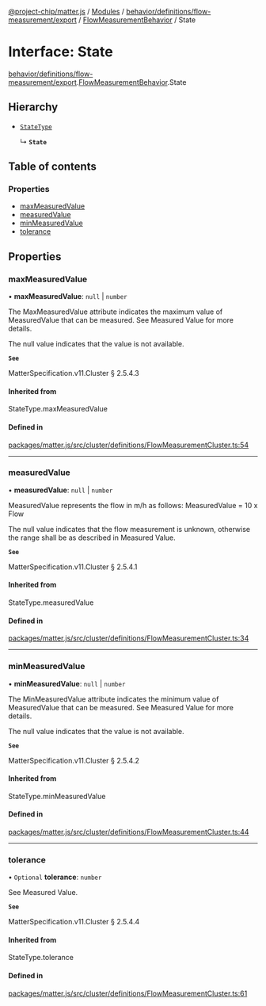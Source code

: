 [@project-chip/matter.js](../README.md) / [Modules](../modules.md) / [behavior/definitions/flow-measurement/export](../modules/behavior_definitions_flow_measurement_export.md) / [FlowMeasurementBehavior](../modules/behavior_definitions_flow_measurement_export.FlowMeasurementBehavior.md) / State

# Interface: State

[behavior/definitions/flow-measurement/export](../modules/behavior_definitions_flow_measurement_export.md).[FlowMeasurementBehavior](../modules/behavior_definitions_flow_measurement_export.FlowMeasurementBehavior.md).State

## Hierarchy

- [`StateType`](../modules/behavior_definitions_flow_measurement_export._internal_.md#statetype)

  ↳ **`State`**

## Table of contents

### Properties

- [maxMeasuredValue](behavior_definitions_flow_measurement_export.FlowMeasurementBehavior.State.md#maxmeasuredvalue)
- [measuredValue](behavior_definitions_flow_measurement_export.FlowMeasurementBehavior.State.md#measuredvalue)
- [minMeasuredValue](behavior_definitions_flow_measurement_export.FlowMeasurementBehavior.State.md#minmeasuredvalue)
- [tolerance](behavior_definitions_flow_measurement_export.FlowMeasurementBehavior.State.md#tolerance)

## Properties

### maxMeasuredValue

• **maxMeasuredValue**: ``null`` \| `number`

The MaxMeasuredValue attribute indicates the maximum value of MeasuredValue that can be measured. See
Measured Value for more details.

The null value indicates that the value is not available.

**`See`**

MatterSpecification.v11.Cluster § 2.5.4.3

#### Inherited from

StateType.maxMeasuredValue

#### Defined in

[packages/matter.js/src/cluster/definitions/FlowMeasurementCluster.ts:54](https://github.com/project-chip/matter.js/blob/558e12c94a201592c28c7bc0743705360b3e5ca6/packages/matter.js/src/cluster/definitions/FlowMeasurementCluster.ts#L54)

___

### measuredValue

• **measuredValue**: ``null`` \| `number`

MeasuredValue represents the flow in m/h as follows: MeasuredValue = 10 x Flow

The null value indicates that the flow measurement is unknown, otherwise the range shall be as described
in Measured Value.

**`See`**

MatterSpecification.v11.Cluster § 2.5.4.1

#### Inherited from

StateType.measuredValue

#### Defined in

[packages/matter.js/src/cluster/definitions/FlowMeasurementCluster.ts:34](https://github.com/project-chip/matter.js/blob/558e12c94a201592c28c7bc0743705360b3e5ca6/packages/matter.js/src/cluster/definitions/FlowMeasurementCluster.ts#L34)

___

### minMeasuredValue

• **minMeasuredValue**: ``null`` \| `number`

The MinMeasuredValue attribute indicates the minimum value of MeasuredValue that can be measured. See
Measured Value for more details.

The null value indicates that the value is not available.

**`See`**

MatterSpecification.v11.Cluster § 2.5.4.2

#### Inherited from

StateType.minMeasuredValue

#### Defined in

[packages/matter.js/src/cluster/definitions/FlowMeasurementCluster.ts:44](https://github.com/project-chip/matter.js/blob/558e12c94a201592c28c7bc0743705360b3e5ca6/packages/matter.js/src/cluster/definitions/FlowMeasurementCluster.ts#L44)

___

### tolerance

• `Optional` **tolerance**: `number`

See Measured Value.

**`See`**

MatterSpecification.v11.Cluster § 2.5.4.4

#### Inherited from

StateType.tolerance

#### Defined in

[packages/matter.js/src/cluster/definitions/FlowMeasurementCluster.ts:61](https://github.com/project-chip/matter.js/blob/558e12c94a201592c28c7bc0743705360b3e5ca6/packages/matter.js/src/cluster/definitions/FlowMeasurementCluster.ts#L61)
